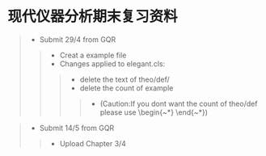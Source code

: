 # 现代仪器分析期末复习资料
>  * Submit 29/4 from GQR
>> * Creat a example file 
>> * Changes applied to elegant.cls:
>>> *  delete the text of theo/def/
>>> *  delete the count of example
>>>> * (Caution:If you dont want the count of theo/def please use \begin{~*}   \end{~*})

> * Submit 14/5 from GQR
>> * Upload Chapter 3/4